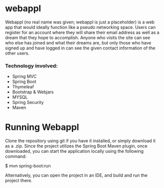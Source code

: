 # webappl

Webappl (no real name was given; webappl is just a placeholder) is a web app that would ideally function like a pseudo networking
space. Users can register for an account where they will share their email address as well as a dream that they hope to accomplish. 
Anyone who visits the site can see who else has joined and what their dreams are, but only those who have signed up and have logged
in can see the given contact information of the other users. 

### Technology involved:
- Spring MVC
- Spring Boot
- Thymeleaf
- Bootstrap & Webjars
- MYSQL
- Spring Security
- Maven


# Running Webappl

Clone the repository using git if you have it installed, or simply download it as a .zip. Since the project utilizes the Spring Boot Maven plugin, once downloaded, you can start the application locally using the following command:

$ mvn spring-boot:run

Alternatively, you can open the project in an IDE, and build and run the project there.
